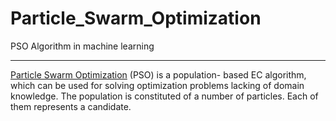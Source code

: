 # Particle_Swarm_Optimization
PSO Algorithm in machine learning

----

[Particle Swarm Optimization](https://arxiv.org/pdf/1907.12659.pdf#:~:text=Particle%20Swarm%20Optimization%20(PSO)%20%5B,of%20them%20represents%20a%20candidate.) 
(PSO) is a population- based EC algorithm, which can be used for solving optimization problems lacking of domain knowledge. The population is constituted of a number of particles. Each of them represents a candidate.
